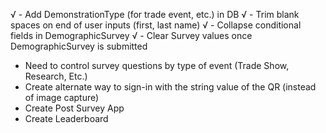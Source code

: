 √ - Add DemonstrationType (for trade event, etc.) in DB
√ - Trim blank spaces on end of user inputs (first, last name)
√ - Collapse conditional fields in DemographicSurvey
√ - Clear Survey values once DemographicSurvey is submitted
- Need to control survey questions by type of event (Trade Show, Research, Etc.)
- Create alternate way to sign-in with the string value of the QR (instead of image capture)
- Create Post Survey App
- Create Leaderboard
